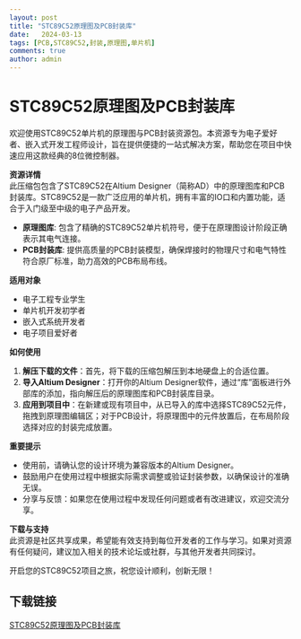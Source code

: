 ```yaml
---
layout: post
title: "STC89C52原理图及PCB封装库"
date:   2024-03-13
tags: [PCB,STC89C52,封装,原理图,单片机]
comments: true
author: admin
---
```

# STC89C52原理图及PCB封装库

欢迎使用STC89C52单片机的原理图与PCB封装资源包。本资源专为电子爱好者、嵌入式开发工程师设计，旨在提供便捷的一站式解决方案，帮助您在项目中快速应用这款经典的8位微控制器。

**资源详情**  
此压缩包包含了STC89C52在Altium Designer（简称AD）中的原理图库和PCB封装库。STC89C52是一款广泛应用的单片机，拥有丰富的IO口和内置功能，适合于入门级至中级的电子产品开发。

- **原理图库**: 包含了精确的STC89C52单片机符号，便于在原理图设计阶段正确表示其电气连接。
- **PCB封装库**: 提供高质量的PCB封装模型，确保焊接时的物理尺寸和电气特性符合原厂标准，助力高效的PCB布局布线。

**适用对象**  
- 电子工程专业学生
- 单片机开发初学者
- 嵌入式系统开发者
- 电子项目爱好者

**如何使用**  
1. **解压下载的文件**：首先，将下载的压缩包解压到本地硬盘上的合适位置。
2. **导入Altium Designer**：打开你的Altium Designer软件，通过“库”面板进行外部库的添加，指向解压后的原理图库和PCB封装库目录。
3. **应用到项目中**：在新建或现有项目中，从已导入的库中选择STC89C52元件，拖拽到原理图编辑区；对于PCB设计，将原理图中的元件放置后，在布局阶段选择对应的封装完成放置。

**重要提示**  
- 使用前，请确认您的设计环境为兼容版本的Altium Designer。
- 鼓励用户在使用过程中根据实际需求调整或验证封装参数，以确保设计的准确无误。
- 分享与反馈：如果您在使用过程中发现任何问题或者有改进建议，欢迎交流分享。

**下载与支持**  
此资源是社区共享成果，希望能有效支持到每位开发者的工作与学习。如果对资源有任何疑问，建议加入相关的技术论坛或社群，与其他开发者共同探讨。

开启您的STC89C52项目之旅，祝您设计顺利，创新无限！

## 下载链接

[STC89C52原理图及PCB封装库](https://pan.quark.cn/s/c0657c6203a7)